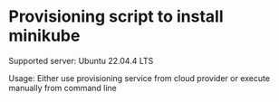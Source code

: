 # Provisioning script to install minikube

Supported server: Ubuntu 22.04.4 LTS


Usage: Either use provisioning service from cloud provider or execute manually from command line

